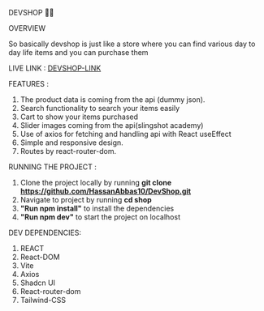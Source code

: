 DEVSHOP 🛒🎃

OVERVIEW

So basically devshop is just like a store where you can find various day to day life items and you  can purchase them

LIVE LINK : [DEVSHOP-LINK](https://dev-shop10.netlify.app/)

FEATURES :

1. The product data is coming from the api (dummy json).
2. Search functionality to search your items easily
3. Cart to show your items purchased
4. Slider images coming from the api(slingshot academy)
5. Use of axios for fetching and handling api with React useEffect
6. Simple and responsive design.
7. Routes by react-router-dom.

RUNNING THE PROJECT :

1. Clone the project locally by running
   **git clone https://github.com/HassanAbbas10/DevShop.git**
2. Navigate to project by running **cd shop**
3. **"Run npm install"** to install the dependencies
4. **"Run npm dev"** to start the project on localhost

DEV DEPENDENCIES:
1. REACT
2. React-DOM
3. Vite
4. Axios
5. Shadcn UI
6. React-router-dom
7. Tailwind-CSS           


